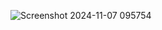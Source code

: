 ![Screenshot 2024-11-07 095754](https://github.com/user-attachments/assets/5690c06a-a9bb-4d10-88fc-d32913727299)
